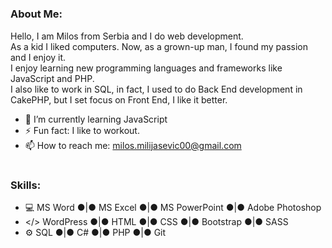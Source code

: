 #
### About Me:
Hello, I am Milos from Serbia and I do web development. <br>
As a kid I liked computers. Now, as a grown-up man, I found my passion and I enjoy it. <br>
I enjoy learning new programming languages and frameworks like JavaScript and PHP. <br>
I also like to work in SQL, in fact, I used to do Back End development in CakePHP, but I set focus on Front End, I like it better. <br>
- 🌱 I’m currently learning JavaScript
- ⚡ Fun fact: I like to workout.
- 📫 How to reach me: milos.milijasevic00@gmail.com
#
### Skills:
- 💻 MS Word ●|● MS Excel ●|● MS PowerPoint ●|● Adobe Photoshop
- </> WordPress ●|● HTML ●|● CSS ●|● Bootstrap ●|● SASS
- ⚙ SQL ●|● C# ●|● PHP ●|● Git
#
